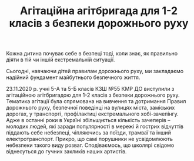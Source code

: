 ﻿---
title: Агітаційна агітбригада для 1-2 класів з безпеки дорожнього руху
---

Кожна дитина почуває себе в безпеці тоді, коли знає, як правильно діяти в тій чи іншій екстремальній ситуації. 

Сьогодні, навчаючи дітей правилам дорожнього руху, ми закладаємо надійний фундамент майбутнього безпечного життя.

23.11.2020 р. учні 5-А та 5-Б класів КЗШ №55 КМР ДО   виступили з агітаційною агітбригадою для 1-2 класів з безпеки дорожнього руху. Тематика агітації була спрямована на вивчення та дотримання Правил дорожнього руху, безпечної поведінці на вулицях міста, заміських дорогах, у транспорті, профілактиці екстремального хобі-зачепінгу. Адже в останні роки в Україні збільшується кількість зачеперів – молодих людей, які заради популярності в мережі й гострих відчуттів піддають себе небезпеці, чіпляючись за поїзди, трамваї та інший електротранспорт. Прикро, що самі порушники не усвідомлюють небезпеки такого виду розваг. Сподіваємось, що школярі свідомо віднесуться до гучних закликів наших артистів.

<slideshow></slideshow>

